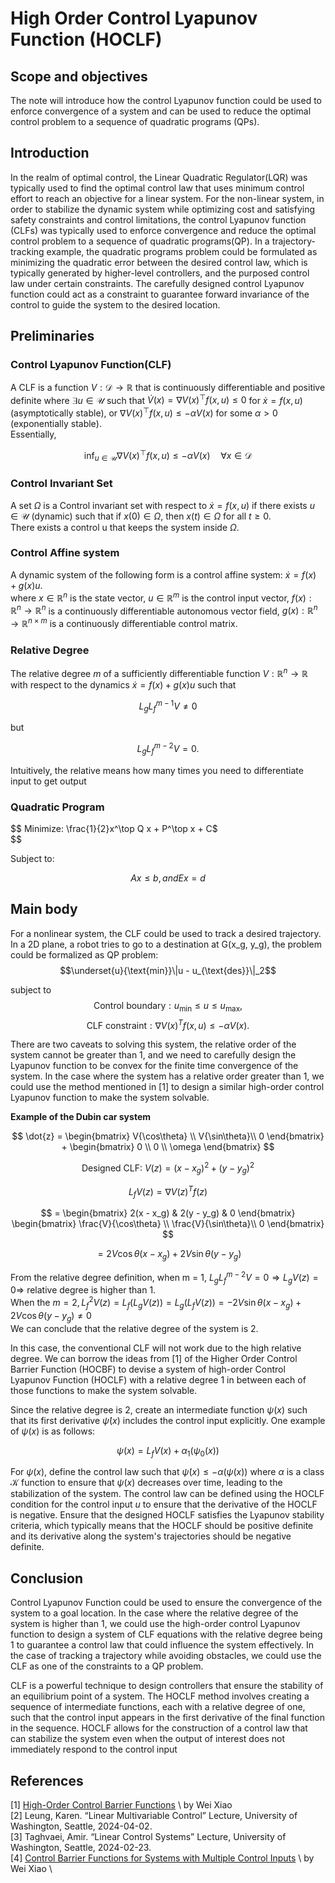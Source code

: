 # High Order Control Lyapunov Function (HOCLF)

## Scope and objectives
The note will introduce how the control Lyapunov function could be used to enforce convergence of a system and can be used to reduce the optimal control problem to a sequence of quadratic programs
(QPs).

## Introduction
In the realm of optimal control, the Linear Quadratic Regulator(LQR) was typically used to find the optimal control law that uses minimum control effort to reach an objective for a linear system. For the non-linear system, in order to stabilize the dynamic system while optimizing cost and satisfying safety constraints and control limitations, the control Lyapunov function (CLFs) was typically used to enforce convergence and reduce the optimal control problem to a sequence of quadratic programs(QP). In a trajectory-tracking example, the quadratic programs problem could be formulated as minimizing the quadratic error between the desired control law, which is typically generated by higher-level controllers, and the purposed control law under certain constraints. The carefully designed control Lyapunov function could act as a constraint to guarantee forward invariance of the control to guide the system to the desired location.  

## Preliminaries
### Control Lyapunov Function(CLF)
A CLF is a function $V: \mathcal{D} \to \mathbb{R}$ that is continuously differentiable and positive definite where $\exists u \in \mathcal{U}$ such that $\dot{V}(x) = \nabla V(x)^\top f(x,u) \leq 0$ for $\dot{x} = f(x,u)$ (asymptotically stable), or $\nabla V(x)^\top f(x,u) \leq -\alpha V(x)$ for some $\alpha > 0$ (exponentially stable). \
Essentially, 

$$
\inf_{u \in \mathcal{U}} \nabla V(x)^\top f(x,u) \leq -\alpha V(x) \quad \forall x \in \mathcal{D}
$$

### Control Invariant Set
A set $\Omega$ is a Control invariant set with respect to $\dot{x} = f(x,u)$ if there exists $u \in \mathcal{U}$ (dynamic) such that if $x(0) \in \Omega$, then $x(t) \in \Omega$ for all $t \geq 0$.\
There exists a control u that keeps the system inside $\Omega$.

### Control Affine system
A dynamic system of the following form is a control affine system: 
$\dot{x} = f(x) + g(x)u$.\
where
$x \in \mathbb{R}^n$ is the state vector,
$u \in \mathbb{R}^m$ is the control input vector,
$f(x): \mathbb{R}^n \to \mathbb{R}^n$ is a continuously differentiable autonomous vector field, 
$g(x): \mathbb{R}^n \to \mathbb{R}^{n\times m}$ is a continuously differentiable control matrix.

### Relative Degree
The relative degree $m$ of a sufficiently differentiable function $V: \mathbb{R}^n \to \mathbb{R}$ with respect to the dynamics $\dot{x} = f(x) + g(x)u$ such that

$$
L_g L_f^{m-1} V \neq 0
$$

but

$$
L_g L_f^{m-2} V = 0.
$$


Intuitively, the relative means how many times you need to differentiate input to get output

### Quadratic Program
$$
Minimize: \frac{1}{2}x^\top Q x + P^\top x + C$\
$$

Subject to:

$$
Ax \leq b, and Ex = d
$$

## Main body
For a nonlinear system, the CLF could be used to track a desired trajectory. In a 2D plane, a robot tries to go to a destination at G(x_g, y_g), the problem could be formalized as QP problem: 
$$\underset{u}{\text{min}}\|u - u_{\text{des}}\|_2$$

subject to
$$\text{Control boundary}: u_{\text{min}} \leq u \leq u_{\text{max}},$$
$$\text{CLF constraint}: \nabla V(x)^T f(x,u) \leq -\alpha V(x).$$

There are two caveats to solving this system, the relative order of the system cannot be greater than 1, and we need to carefully design the Lyapunov function to be convex for the finite time convergence of the system. In the case where the system has a relative order greater than 1, we could use the method mentioned in [1] to design a similar high-order control Lyapunov function to make the system solvable. 

**Example of the Dubin car system**

$$
\dot{z} = \begin{bmatrix}
V{\cos\theta} \\
V{\sin\theta}\\
0
\end{bmatrix} + \begin{bmatrix}
0 \\
0 \\
\omega
\end{bmatrix}
$$


$$
\text{Designed CLF: }
V(z) = (x - x_g)^2 + (y - y_g)^2
$$

$$
L_f V(z) = \nabla V(z)^T f(z)
$$

$$
= \begin{bmatrix}
2(x - x_g) & 2(y - y_g) & 0
\end{bmatrix} 
\begin{bmatrix}
\frac{V}{\cos\theta} \\
\frac{V}{\sin\theta}\\
0
\end{bmatrix}
$$

$$
= 2V \cos\theta (x - x_g) + 2V \sin\theta (y - y_g)
$$

From the relative degree definition, when m = 1, $L_g L_f^{m-2} V = 0 \Rightarrow L_g V(z) = 0 \Rightarrow$ relative degree is higher than 1. \
When the $m = 2, L_f^2 V(z) = L_f (L_g V(z)) = L_g (L_f V(z)) = -2V \sin\theta (x - x_g) + 2V \cos\theta (y - y_g) \neq 0$\
We can conclude that the relative degree of the system is 2.

In this case, the conventional CLF will not work due to the high relative degree. We can borrow the ideas from [1] of the Higher Order Control Barrier Function (HOCBF) to devise a system of high-order Control Lyapunov Function (HOCLF) with a relative degree 1 in between each of those functions to make the system solvable. 

Since the relative degree is 2, create an intermediate function $\psi(x)$ such that its first derivative $\dot{\psi}(x)$ includes the control input explicitly. One example of $\psi(x)$ is as follows:

$$
\psi(x) = L_f V(x) + \alpha_1(\psi_0(x))
$$

For $\psi(x)$, define the control law such that $\dot{\psi}(x) \leq -\alpha(\psi(x))$ where $\alpha$ is a class $\mathcal{K}$ function to ensure that $\psi(x)$ decreases over time, leading to the stabilization of the system. The control law can be defined using the HOCLF condition for the control input $u$ to ensure that the derivative of the HOCLF is negative. Ensure that the designed HOCLF satisfies the Lyapunov stability criteria, which typically means that the HOCLF should be positive definite and its derivative along the system's trajectories should be negative definite.

## Conclusion
Control Lyapunov Function could be used to ensure the convergence of the system to a goal location. In the case where the relative degree of the system is higher than 1, we could use the high-order control Lyapunov function to design a system of CLF equations with the relative degree being 1 to guarantee a control law that could influence the system effectively. In the case of tracking a trajectory while avoiding obstacles, we could use the CLF as one of the constraints to a QP problem. 

CLF is a powerful technique to design controllers that ensure the stability of an equilibrium point of a system. The HOCLF method involves creating a sequence of intermediate functions, each with a relative degree of one, such that the control input appears in the first derivative of the final function in the sequence. HOCLF allows for the construction of a control law that can stabilize the system even when the output of interest does not immediately respond to the control input

## References
[1] [High-Order Control Barrier Functions](https://ieeexplore.ieee.org/stamp/stamp.jsp?arnumber=9516971) \ by Wei Xiao \
[2] Leung, Karen. “Linear Multivariable Control” Lecture, University of Washington, Seattle, 2024-04-02.\
[3] Taghvaei, Amir. “Linear Control Systems” Lecture, University of Washington, Seattle, 2024-02-23.\
[4] [Control Barrier Functions for Systems with Multiple Control Inputs](https://ieeexplore.ieee.org/stamp/stamp.jsp?arnumber=9867612) \ by Wei Xiao \
